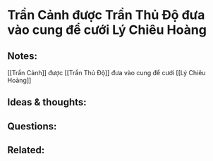# Trần Cảnh được Trần Thủ Độ đưa vào cung để cưới Lý Chiêu Hoàng

## Notes:
[[Trần Cảnh]] được [[Trần Thủ Độ]] đưa vào cung để cưới [[Lý Chiêu Hoàng]]

## Ideas & thoughts:

## Questions:

## Related:
